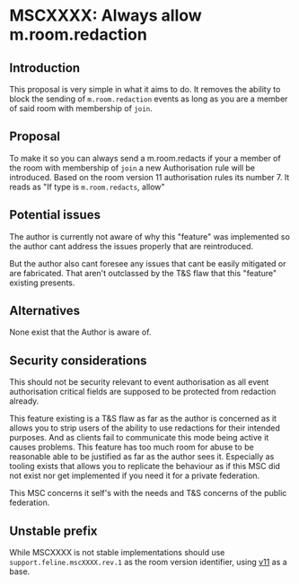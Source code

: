 # MSCXXXX: Always allow m.room.redaction

## Introduction 

This proposal is very simple in what it aims to do. It removes the ability to block the sending of `m.room.redaction`
events as long as you are a member of said room with membership of `join`. 

## Proposal

To make it so you can always send a m.room.redacts if your a member of the room with membership of `join`
a new Authorisation rule will be introduced. Based on the room version 11 authorisation rules its
number 7. It reads as "If type is `m.room.redacts`, allow"

## Potential issues

The author is currently not aware of why this "feature" was implemented so the author cant address
the issues properly that are reintroduced.

But the author also cant foresee any issues that cant be easily mitigated or are fabricated. That aren't
outclassed by the T&S flaw that this "feature" existing presents.


## Alternatives

None exist that the Author is aware of.

## Security considerations

This should not be security relevant to event authorisation as all event authorisation critical fields are supposed
to be protected from redaction already. 

This feature existing is a T&S flaw as far as the author is concerned as it allows you to strip users of the ability
to use redactions for their intended purposes. And as clients fail to communicate this mode being active it causes
problems. This feature has too much room for abuse to be reasonable able to be justified as far as the author sees it.
Especially as tooling exists that allows you to replicate the behaviour as if this MSC did not exist nor get implemented
if you need it for a private federation.

This MSC concerns it self's with the needs and T&S concerns of the public federation.

## Unstable prefix

While MSCXXXX is not stable implementations should use `support.feline.mscXXXX.rev.1` as the room version identifier, using [v11](https://spec.matrix.org/v1.9/rooms/v11) as a base.
